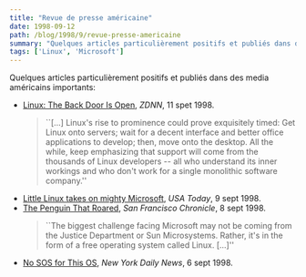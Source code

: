 ```yaml
---
title: "Revue de presse américaine"
date: 1998-09-12
path: /blog/1998/9/revue-presse-americaine
summary: "Quelques articles particulièrement positifs et publiés dans des media américains importants: Linux: The Back Door Is Open, ZDNN, 11 spet 1998."
tags: ['Linux', 'Microsoft']
---
```


<P>
Quelques articles particulièrement positifs et publiés dans des media
américains importants:
</P>

<UL>

<LI><A HREF="http://www.zdnet.com/zdnn/stories/zdnn_rc_display/0,3443,2136711,00.html">Linux: The Back Door Is Open</A>, <EM>ZDNN</EM>, 11 spet 1998.
<BLOCKQUOTE>
``[...] Linux's rise to prominence could prove exquisitely timed: Get Linux onto
servers; wait for a decent interface and better office applications to
develop; then, move onto the desktop. All the while, keep emphasizing
that support will come from the thousands of Linux developers -- all who
understand its inner workings and who don't work for a single monolithic
software company.''
</BLOCKQUOTE>
<LI><A HREF="http://www.usatoday.com/life/cyber/tech/ctd434.htm">Little Linux takes on mighty Microsoft</A>, <EM>USA Today</EM>, 9 sept 1998.
<LI><A HREF="http://www.sfgate.com/cgi-bin/article.cgi?file=/chronicle/archive/1998/09/08/BU85830.DTL">The Penguin That Roared</A>, <EM>San Francisco Chronicle</EM>, 8 sept 1998.
<BLOCKQUOTE>
``The biggest challenge facing Microsoft may not be coming from the
Justice Department or Sun Microsystems. Rather, it's in the form of a
free operating system called Linux. [...]''
</BLOCKQUOTE>
<LI><A HREF="http://www.nydailynews.com/1998-09-06/new_york_now/technology/a-4229.asp">No SOS for This OS</A>, <EM>New York Daily News</EM>, 6 sept 1998.
</UL>


